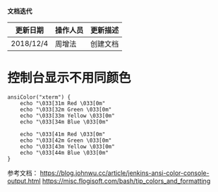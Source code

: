 **文档迭代**

|  更新日期 | 操作人员  | 更新描述  |
| ------------ | ------------ | ------------ |
|  2018/12/4 |周增法    | 创建文档  |

# 控制台显示不用同颜色
```
ansiColor("xterm") {
    echo "\033[31m Red \033[0m"
    echo "\033[32m Green \033[0m"
    echo "\033[33m Yellow \033[0m"
    echo "\033[34m Blue \033[0m"
    
    echo "\033[41m Red \033[0m"
    echo "\033[42m Green \033[0m"
    echo "\033[43m Yellow \033[0m"
    echo "\033[44m Blue \033[0m"
}
```

参考文档：
https://blog.johnwu.cc/article/jenkins-ansi-color-console-output.html
https://misc.flogisoft.com/bash/tip_colors_and_formatting